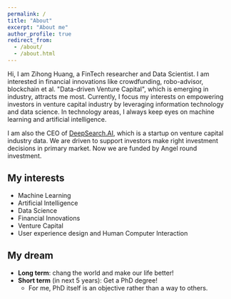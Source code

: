 ```yaml
---
permalink: /
title: "About"
excerpt: "About me"
author_profile: true
redirect_from: 
  - /about/
  - /about.html
---
```


Hi, I am Zihong Huang, a FinTech researcher and Data Scientist. I am interested in financial innovations like crowdfunding, robo-advisor, blockchain et al. 
"Data-driven Venture Capital", which is emerging in industry, attracts me most. Currently, I focus my interests on empowering investors in venture capital industry by leveraging information technology and data science.
In technology areas, I always keep eyes on machine learning and artificial intelligence.

I am also the CEO of [DeepSearch.AI](http://120.27.9.73), which is a startup on venture capital industry data. We are driven to support investors make right investment decisions in primary market. Now we are funded by Angel round investment.

## My interests
* Machine Learning
* Artificial Intelligence
* Data Science
* Financial Innovations
* Venture Capital
* User experience design and Human Computer Interaction

## My dream
* **Long term**: chang the world and make our life better!
* **Short term** (in next 5 years): Get a PhD degree! 
  * For me, PhD itself is an objective rather than a way to others.
  
  
